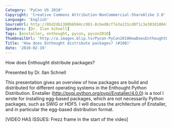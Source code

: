 ```yaml
---
Category: 'PyCon US 2010'
Copyright: 'Creative Commons Attribution-NonCommercial-ShareAlike 3.0'
Language: 'English'
SourceUrl: http://05d2db1380b6504cc981-8cbed8cf7e3a131cd8f1c3e383d10041.r93.cf2.rackcdn.com/pycon-us-2010/278_how-does-enthought-distribute-packages-108.m4v
Speakers: [Dr. Ilan Schnell]
Tags: [enstaller, enthought, pycon, pycon2010]
ThumbnailUrl: 'http://a.images.blip.tv/Pycon-PyCon2010HowDoesEnthoughtDistributePackages108674-826.jpg'
Title: 'How does Enthought distribute packages? (#108)'
date: '2010-02-19'
---
```

How does Enthought distribute packages?

  
Presented by Dr. Ilan Schnell

  
This presentation gives an overview of how packages are build and distributed
for different operating systems in the Enthought Python Distribution.
Enstaller (http://pypi.python.org/pypi/Enstaller/4.0.0) is a tool I wrote for
installing egg-based packages, which are not necessarily Python packages, such
as SWIG or HDF5. I will discuss the architecture of Enstaller, and in
particular the egg-based distribution format.

  
[VIDEO HAS ISSUES: Frezz frame in the start of the video]
